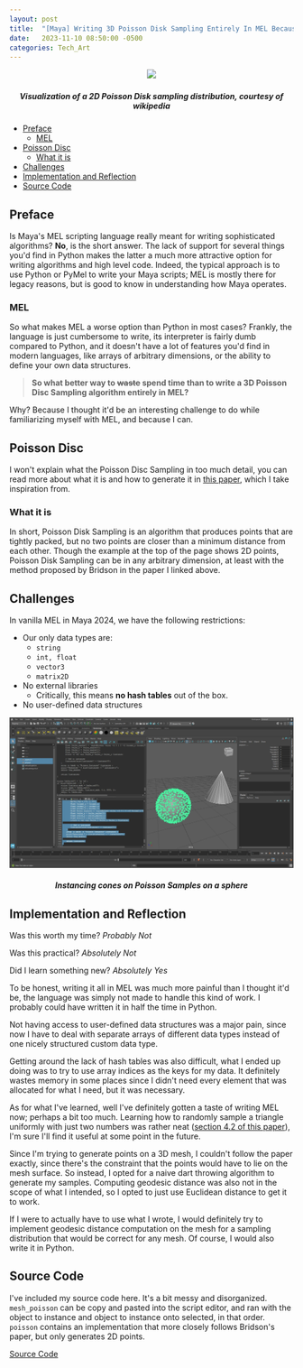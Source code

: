 ```yaml
---
layout: post
title:  "[Maya] Writing 3D Poisson Disk Sampling Entirely In MEL Because I Can"
date:   2023-11-10 08:50:00 -0500
categories: Tech_Art
---
```


<p align="center">
    <img src="https://upload.wikimedia.org/wikipedia/commons/b/bb/Poisson_disk_sampling.svg">
    <h5 align="center"><i> Visualization of a 2D Poisson Disk sampling distribution, courtesy of wikipedia</i></h5>
</p>

- [Preface](#preface)
  - [MEL](#mel)
- [Poisson Disc](#poisson-disc)
  - [What it is](#what-it-is)
- [Challenges](#challenges)
- [Implementation and Reflection](#implementation-and-reflection)
- [Source Code](#source-code)


## Preface
Is Maya's MEL scripting language really meant for writing sophisticated algorithms? **No**, is the short answer. The lack of support for several things you'd find in Python makes the latter a much more attractive option for writing algorithms and high level code. Indeed, the typical approach is to use Python or PyMel to write your Maya scripts; MEL is mostly there for legacy reasons, but is good to know in understanding how Maya operates. 

### MEL
So what makes MEL a worse option than Python in most cases? Frankly, the language is just cumbersome to write, its interpreter is fairly dumb compared to Python, and it doesn't have a lot of features you'd find in modern languages, like arrays of arbitrary dimensions, or the ability to define your own data structures. 

> **So what better way to ~~waste~~ spend time than to write a 3D Poisson Disc Sampling algorithm entirely in MEL?**

Why? Because I thought it'd be an interesting challenge to do while familiarizing myself with MEL, and because I can. 

## Poisson Disc
I won't explain what the Poisson Disc Sampling in too much detail, you can read more about what it is and how to generate it in [this paper](https://www.cs.ubc.ca/~rbridson/docs/bridson-siggraph07-poissondisk.pdf), which I take inspiration from. 

### What it is
In short, Poisson Disk Sampling is an algorithm that produces points that are tightly packed, but no two points are closer than a minimum distance from each other. Though the example at the top of the page shows 2D points, Poisson Disk Sampling can be in any arbitrary dimension, at least with the method proposed by Bridson in the paper I linked above. 

## Challenges
In vanilla MEL in Maya 2024, we have the following restrictions:
- Our only data types are:
  - `string`
  - `int, float`
  - `vector3`
  - `matrix2D`
- No external libraries
  - Critically, this means **no hash tables** out of the box.
- No user-defined data structures


<p align="center">
    <img src="/assets/mel_poisson/result.jpg">
    <h5 align="center"><i> Instancing cones on Poisson Samples on a sphere </i></h5>
</p>

## Implementation and Reflection
Was this worth my time? *Probably Not*

Was this practical? *Absolutely Not*

Did I learn something new? *Absolutely Yes*

To be honest, writing it all in MEL was much more painful than I thought it'd be, the language was simply not made to handle this kind of work. I probably could have written it in half the time in Python. 

Not having access to user-defined data structures was a major pain, since now I have to deal with separate arrays of different data types instead of one nicely structured custom data type. 

Getting around the lack of hash tables was also difficult, what I ended up doing was to try to use array indices as the keys for my data. It definitely wastes memory in some places since I didn't need every element that was allocated for what I need, but it was necessary. 

As for what I've learned, well I've definitely gotten a taste of writing MEL now; perhaps a bit too much. Learning how to randomly sample a triangle uniformly with just two numbers was rather neat ([section 4.2 of this paper](https://www.cs.princeton.edu/~funk/tog02.pdf)), I'm sure I'll find it useful at some point in the future.

Since I'm trying to generate points on a 3D mesh, I couldn't follow the paper exactly, since there's the constraint that the points would have to lie on the mesh surface. So instead, I opted for a naive dart throwing algorithm to generate my samples. Computing geodesic distance was also not in the scope of what I intended, so I opted to just use Euclidean distance to get it to work.

If I were to actually have to use what I wrote, I would definitely try to implement geodesic distance computation on the mesh for a sampling distribution that would be correct for any mesh. Of course, I would also write it in Python.

## Source Code
I've included my source code here. It's a bit messy and disorganized. `mesh_poisson` can be copy and pasted into the script editor, and ran with the object to instance and object to instance onto selected, in that order. `poisson` contains an implementation that more closely follows Bridson's paper, but only generates 2D points.

[Source Code](/assets/mel_poisson/poisson_mel.zip)
